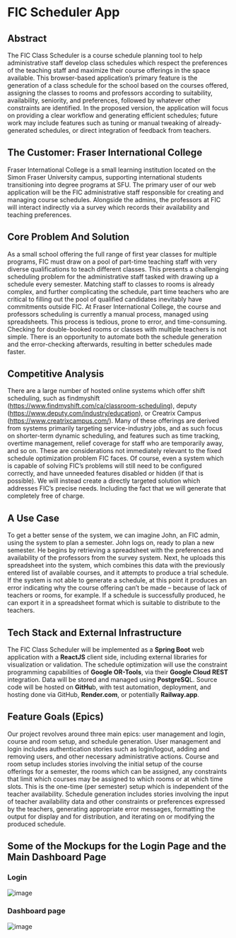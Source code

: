 # FIC Scheduler App

## Abstract 

The FIC Class Scheduler is a course schedule planning tool to help administrative staff develop class schedules which respect the preferences of the teaching staff and maximize their course offerings in the space available. This browser-based application’s primary feature is the generation of a class schedule for the school based on the courses offered, assigning the classes to rooms and professors according to suitability, availability, seniority, and preferences, followed by whatever other constraints are identified. In the proposed version, the application will focus on providing a clear workflow and generating efficient schedules; future work may include features such as tuning or manual tweaking of already-generated schedules, or direct integration of feedback from teachers.

## The Customer: Fraser International College

Fraser International College is a small learning institution located on the Simon Fraser University campus, supporting international students transitioning into degree programs at SFU.
The primary user of our web application will be the FIC administrative staff responsible for creating and managing course schedules. Alongside the admins, the professors at FIC will interact indirectly via a survey which records their availability and teaching preferences.

## Core Problem And Solution

As a small school offering the full range of first year classes for multiple programs, FIC must draw on a pool of part-time teaching staff with very diverse qualifications to teach different classes. This presents a challenging scheduling problem for the administrative staff tasked with drawing up a schedule every semester. Matching staff to classes to rooms is already complex, and further complicating the schedule, part time teachers who are critical to filling out the pool of qualified candidates inevitably have commitments outside FIC.
At Fraser International College, the course and professors scheduling is currently a manual process, managed using spreadsheets. This process is tedious, prone to error, and time-consuming. Checking for double-booked rooms or classes with multiple teachers is not simple. There is an opportunity to automate both the schedule generation and the error-checking afterwards, resulting in better schedules made faster.

## Competitive Analysis

There are a large number of hosted online systems which offer shift scheduling, such as findmyshift (https://www.findmyshift.com/ca/classroom-scheduling), deputy (https://www.deputy.com/industry/education), or Creatrix Campus (https://www.creatrixcampus.com/). Many of these offerings are derived from systems primarily targeting service-industry jobs, and as such focus on shorter-term dynamic scheduling, and features such as time tracking, overtime management, relief coverage for staff who are temporarily away, and so on. These are considerations not immediately relevant to the fixed schedule optimization problem FIC faces. Of course, even a system which is capable of solving FIC’s problems will still need to be configured correctly, and have unneeded features disabled or hidden (if that is possible). We will instead create a directly targeted solution which addresses FIC’s precise needs. Including the fact that we will generate that completely free of charge.


## A Use Case

To get a better sense of the system, we can imagine John, an FIC admin, using the system to plan a semester.
John logs on, ready to plan a new semester. He begins by retrieving a spreadsheet with the preferences and availability of the professors from the survey system. Next, he uploads this spreadsheet into the system, which combines this data with the previously entered list of available courses, and it attempts to produce a trial schedule. If the system is not able to generate a schedule, at this point it produces an error indicating why the course offering can’t be made – because of lack of teachers or rooms, for example. If a schedule is successfully produced, he can export it in a spreadsheet format which is suitable to distribute to the teachers.

## Tech Stack and External Infrastructure

The FIC Class Scheduler will be implemented as a **Spring Boot** web application with a **ReactJS** client side, including external libraries for visualization or validation. The schedule optimization will use the constraint programming capabilities of **Google OR-Tools**, via their **Google Cloud REST** integration. Data will be stored and managed using **PostgreSQ**L.
Source code will be hosted on **GitHu**b, with test automation, deployment, and hosting done via GitHub, **Render.com**, or potentially **Railway.app**.

## Feature Goals (Epics) 

Our project revolves around three main epics: user management and login, course and room setup, and schedule generation.
User management and login includes authentication stories such as login/logout, adding and removing users, and other necessary administrative actions.
Course and room setup includes stories involving the initial setup of the course offerings for a semester, the rooms which can be assigned, any constraints that limit which courses may be assigned to which rooms or at which time slots. This is the one-time (per semester) setup which is independent of the teacher availability.
Schedule generation includes stories involving the input of teacher availability data and other constraints or preferences expressed by the teachers, generating appropriate error messages, formatting the output for display and for distribution, and iterating on or modifying the produced schedule.

## Some of the Mockups for the Login Page and the Main Dashboard Page

### Login
![image](https://github.com/peyz21/FIC-Scheduler/assets/64120482/393b294a-fe49-41ee-b990-a653a877b670)


### Dashboard page 
![image](https://github.com/peyz21/FIC-Scheduler/assets/64120482/8e4b5d5f-3bf9-43d3-956f-9d38b7dec2bf)



